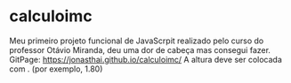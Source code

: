 # calculoimc
Meu primeiro projeto funcional de JavaScrpit realizado pelo curso do professor Otávio Miranda, deu uma dor de cabeça mas consegui fazer.
GitPage: https://jonasthai.github.io/calculoimc/
A altura deve ser colocada com . (por exemplo, 1.80)
